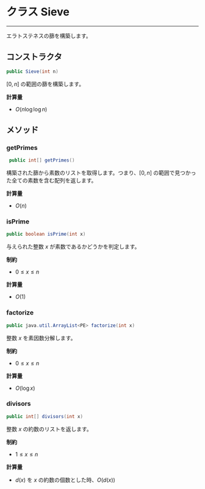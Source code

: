 # クラス Sieve
---

エラトステネスの篩を構築します。

## コンストラクタ
```java
public Sieve(int n)
```
$[0, n]$ の範囲の篩を構築します。

**計算量**
- $O(n \log{\log{n}})$


## メソッド
### getPrimes
```java
 public int[] getPrimes()
```

構築された篩から素数のリストを取得します。つまり、$[0, n]$ の範囲で見つかった全ての素数を含む配列を返します。

**計算量**
- $O(n)$


### isPrime
```java
public boolean isPrime(int x)
```

与えられた整数 $x$ が素数であるかどうかを判定します。


**制約**
- $0 \leq x \leq n$

**計算量**
- $O(1)$

### factorize
```java
public java.util.ArrayList<PE> factorize(int x)
```

整数 $x$ を素因数分解します。

**制約**
- $0 \leq x \leq n$

**計算量**
- $O(\log{x})$

### divisors
```java
public int[] divisors(int x)
```

整数 $x$ の約数のリストを返します。

**制約**
- $1 \leq x \leq n$

**計算量**
- $d(x)$ を $x$ の約数の個数とした時、$O(d(x))$ 